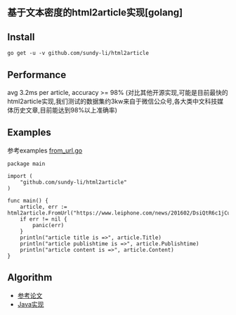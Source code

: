 ## 基于文本密度的html2article实现[golang] 

## Install
	go get -u -v github.com/sundy-li/html2article


## Performance
  avg 3.2ms per article, accuracy >= 98% (对比其他开源实现,可能是目前最快的html2article实现,我们测试的数据集约3kw来自于微信公众号,各大类中文科技媒体历史文章,目前能达到98%以上准确率)


## Examples
参考examples
[from_url.go][1]

	
	package main

	import (
		"github.com/sundy-li/html2article"
	)

	func main() {
		article, err := html2article.FromUrl("https://www.leiphone.com/news/201602/DsiQtR6c1jCu7iwA.html")
		if err != nil {
			panic(err)
		}
		println("article title is =>", article.Title)
		println("article publishtime is =>", article.Publishtime)
		println("article content is =>", article.Content)
	}




## Algorithm
- [参考论文][2]
- [Java实现][3]


[1]: https://github.com/sundy-li/html2article/blob/master/examples/from_url.go
[2]: http://www.doc88.com/p-7714009813182.html
[3]: https://github.com/CrawlScript/WebCollector
 
